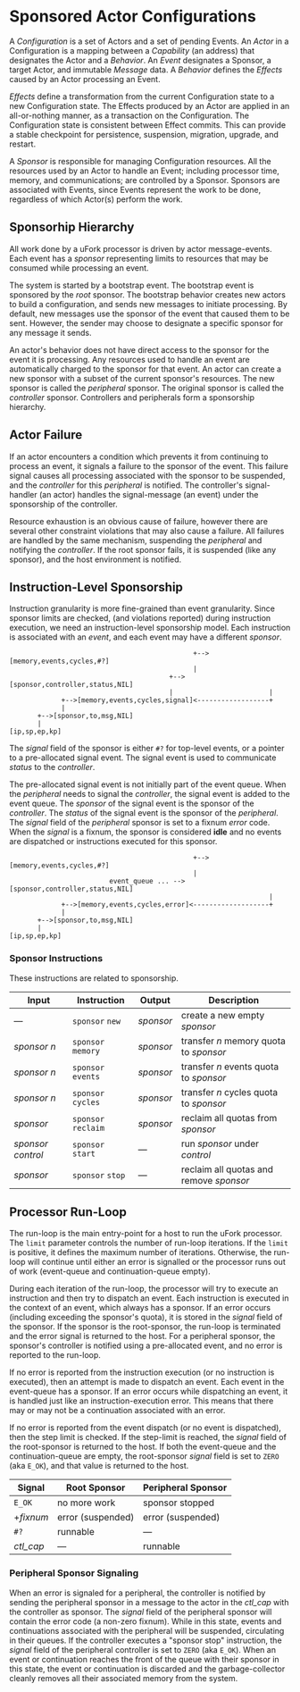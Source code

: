 # Sponsored Actor Configurations

A _Configuration_ is a set of Actors
and a set of pending Events.
An _Actor_ in a Configuration
is a mapping between a _Capability_ (an address)
that designates the Actor
and a _Behavior_.
An _Event_ designates a Sponsor,
a target Actor,
and immutable _Message_ data.
A _Behavior_ defines the _Effects_ caused
by an Actor processing an Event.

_Effects_ define a transformation
from the current Configuration state
to a new Configuration state.
The Effects produced by an Actor
are applied in an all-or-nothing manner,
as a transaction on the Configuration.
The Configuration state is consistent
between Effect commits.
This can provide a stable checkpoint
for persistence, suspension, migration, upgrade, and restart.

A _Sponsor_ is responsible for
managing Configuration resources.
All the resources used by an Actor to handle an Event;
including processor time, memory, and communications;
are controlled by a Sponsor.
Sponsors are associated with Events,
since Events represent the work to be done,
regardless of which Actor(s) perform the work.

## Sponsorhip Hierarchy

All work done by a uFork processor
is driven by actor message-events.
Each event has a _sponsor_
representing limits to resources
that may be consumed
while processing an event.

The system is started by a bootstrap event.
The bootstrap event is sponsored
by the _root_ sponsor.
The bootstrap behavior creates new actors
to build a configuration,
and sends new messages
to initiate processing.
By default, new messages use the sponsor
of the event that caused them to be sent.
However, the sender may choose
to designate a specific sponsor
for any message it sends.

An actor's behavior does not have direct access
to the sponsor for the event it is processing.
Any resources used to handle an event
are automatically charged to the sponsor for that event.
An actor can create a new sponsor
with a subset of the current sponsor's resources.
The new sponsor is called the _peripheral_ sponsor.
The original sponsor is called the _controller_ sponsor.
Controllers and peripherals form a sponsorship hierarchy.

## Actor Failure

If an actor encounters a condition
which prevents it from continuing
to process an event,
it signals a failure
to the sponsor of the event.
This failure signal
causes all processing
associated with the sponsor
to be suspended,
and the _controller_
for this _peripheral_
is notified.
The controller's signal-handler (an actor)
handles the signal-message (an event)
under the sponsorship of the controller.

Resource exhaustion is an obvious cause of failure,
however there are several other constraint violations
that may also cause a failure.
All failures are handled by the same mechanism,
suspending the _peripheral_
and notifying the _controller_.
If the root sponsor fails,
it is suspended (like any sponsor),
and the host environment is notified.

## Instruction-Level Sponsorship

Instruction granularity is more
fine-grained than event granularity.
Since sponsor limits are checked,
(and violations reported)
during instruction execution,
we need an instruction-level sponsorship model.
Each instruction is associated with an _event_,
and each event may have a different _sponsor_.

```
                                              +-->[memory,events,cycles,#?]
                                              |
                                        +-->[sponsor,controller,status,NIL]
                                        |                        |
             +-->[memory,events,cycles,signal]<------------------+
             |
       +-->[sponsor,to,msg,NIL]
       |
[ip,sp,ep,kp]
```

The _signal_ field of the sponsor
is either `#?` for top-level events,
or a pointer to a pre-allocated signal event.
The signal event is used
to communicate _status_ to the _controller_.

The pre-allocated signal event
is not initially part of the event queue.
When the _peripheral_ needs to signal the _controller_,
the signal event is added to the event queue.
The _sponsor_ of the signal event
is the sponsor of the _controller_.
The _status_ of the signal event
is the sponsor of the _peripheral_.
The _signal_ field of the _peripheral_ sponsor
is set to a fixnum _error_ code.
When the _signal_ is a fixnum,
the sponsor is considered **idle**
and no events are dispatched
or instructions executed
for this sponsor.

```
                                              +-->[memory,events,cycles,#?]
                                              |
                         event_queue ... -->[sponsor,controller,status,NIL]
                                                                 |
             +-->[memory,events,cycles,error]<-------------------+
             |
       +-->[sponsor,to,msg,NIL]
       |
[ip,sp,ep,kp]
```

### Sponsor Instructions

These instructions are related to sponsorship.

 Input                        | Instruction         | Output       | Description
------------------------------|---------------------|--------------|-------------------------------------
—                             | `sponsor` `new`     | _sponsor_    | create a new empty _sponsor_
_sponsor_ _n_                 | `sponsor` `memory`  | _sponsor_    | transfer _n_ memory quota to _sponsor_
_sponsor_ _n_                 | `sponsor` `events`  | _sponsor_    | transfer _n_ events quota to _sponsor_
_sponsor_ _n_                 | `sponsor` `cycles`  | _sponsor_    | transfer _n_ cycles quota to _sponsor_
_sponsor_                     | `sponsor` `reclaim` | _sponsor_    | reclaim all quotas from _sponsor_
_sponsor_ _control_           | `sponsor` `start`   | —            | run _sponsor_ under _control_
_sponsor_                     | `sponsor` `stop`    | —            | reclaim all quotas and remove _sponsor_

## Processor Run-Loop

The run-loop is the main entry-point for a host to run the uFork processor.
The `limit` parameter controls the number of run-loop iterations.
If the `limit` is positive, it defines the maximum number of iterations.
Otherwise, the run-loop will continue until either an error is signalled
or the processor runs out of work (event-queue and continuation-queue empty).

During each iteration of the run-loop, the processor will try to execute
an instruction and then try to dispatch an event. Each instruction is
executed in the context of an event, which always has a sponsor. If an
error occurs (including exceeding the sponsor's quota), it is stored in
the _signal_ field of the sponsor. If the sponsor is the root-sponsor,
the run-loop is terminated and the error signal is returned to the host.
For a peripheral sponsor, the sponsor's controller is notified using a
pre-allocated event, and no error is reported to the run-loop.

If no error is reported from the instruction execution (or no instruction
is executed), then an attempt is made to dispatch an event. Each event
in the event-queue has a sponsor. If an error occurs while dispatching an
event, it is handled just like an instruction-execution error. This means
that there may or may not be a continuation associated with an error.

If no error is reported from the event dispatch (or no event is dispatched),
then the step limit is checked. If the step-limit is reached, the _signal_
field of the root-sponsor is returned to the host. If both the event-queue
and the continuation-queue are empty, the root-sponsor _signal_ field is
set to `ZERO` (aka `E_OK`), and that value is returned to the host.

 Signal   | Root Sponsor      | Peripheral Sponsor
----------|-------------------|--------------------
`E_OK`    | no more work      | sponsor stopped
+_fixnum_ | error (suspended) | error (suspended)
`#?`      | runnable          | —
_ctl_cap_ | —                 | runnable

### Peripheral Sponsor Signaling

When an error is signaled for a peripheral,
the controller is notified by sending the peripheral sponsor
in a message to the actor in the _ctl_cap_
with the controller as sponsor.
The _signal_ field of the peripheral sponsor
will contain the error code (a non-zero fixnum).
While in this state,
events and continuations associated with the peripheral
will be suspended, circulating in their queues.
If the controller executes a "sponsor stop" instruction,
the _signal_ field of the peripheral controller
is set to `ZERO` (aka `E_OK`).
When an event or continuation reaches the front of the queue
with their sponsor in this state,
the event or continuation is discarded
and the garbage-collector cleanly removes
all their associated memory from the system.
